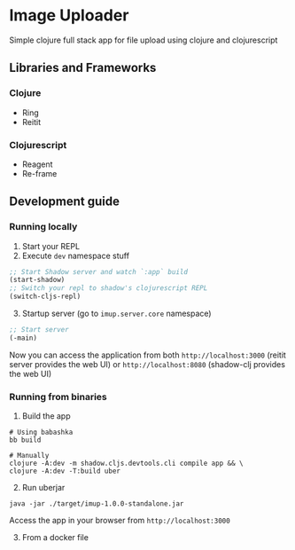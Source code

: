 # Image Uploader

Simple clojure full stack app for file upload using clojure and clojurescript


## Libraries and Frameworks

### Clojure
- Ring
- Reitit

### Clojurescript
- Reagent
- Re-frame

## Development guide

### Running locally

1. Start your REPL
2. Execute `dev` namespace stuff
```clojure
;; Start Shadow server and watch `:app` build
(start-shadow)
;; Switch your repl to shadow's clojurescript REPL
(switch-cljs-repl)
```
3. Startup server (go to `imup.server.core` namespace)
```clojure
;; Start server
(-main)
```


Now you can access the application from both `http://localhost:3000`
(reitit server provides the web UI) or `http://localhost:8080`
(shadow-clj provides the web UI)

### Running from binaries

1. Build the app
```shell
# Using babashka
bb build

# Manually
clojure -A:dev -m shadow.cljs.devtools.cli compile app && \
clojure -A:dev -T:build uber
```

2. Run uberjar
```shell
java -jar ./target/imup-1.0.0-standalone.jar
```

Access the app in your browser from `http://localhost:3000`

3. From a docker file

[//]: # (TODO: Dockerfile to run the app)
[//]: # (TODO: Dockerfile to run tests)